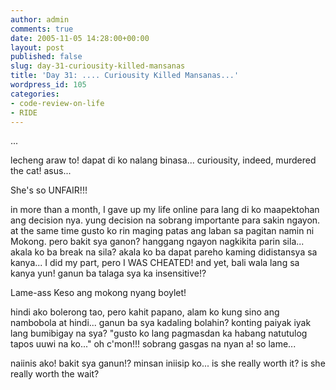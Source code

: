 ```yaml
---
author: admin
comments: true
date: 2005-11-05 14:28:00+00:00
layout: post
published: false
slug: day-31-curiousity-killed-mansanas
title: 'Day 31: .... Curiousity Killed Mansanas...'
wordpress_id: 105
categories:
- code-review-on-life
- RIDE
---
```


...

lecheng araw to! dapat di ko nalang binasa... curiousity, indeed, murdered the cat! asus...

She's so UNFAIR!!!

in more than a month, I gave up my life online para lang di ko maapektohan ang decision nya. yung decision na sobrang importante para sakin ngayon. at the same time gusto ko rin maging patas ang laban sa pagitan namin ni Mokong. pero bakit sya ganon? hanggang ngayon nagkikita parin sila... akala ko ba break na sila? akala ko ba dapat pareho kaming didistansya sa kanya... I did my part, pero I WAS CHEATED! and yet, bali wala lang sa kanya yun! ganun ba talaga sya ka insensitive!?

Lame-ass Keso ang mokong nyang boylet!

hindi ako bolerong tao, pero kahit papano, alam ko kung sino ang nambobola at hindi... ganun ba sya kadaling bolahin? konting paiyak iyak lang bumibigay na sya? "gusto ko lang pagmasdan ka habang natutulog tapos uuwi na ko..." oh c'mon!!! sobrang gasgas na nyan a! so lame...

naiinis ako! bakit sya ganun!? minsan iniisip ko... is she really worth it? is she really worth the wait?
